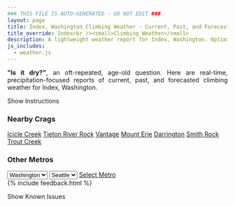 ```yaml
---
### THIS FILE IS AUTO-GENERATED - DO NOT EDIT ###
layout: page
title: Index, Washington Climbing Weather - Current, Past, and Forecasted Report
title_override: Index<br /><small>Climbing Weather</small>
description: A lightweight weather report for Index, Washington. Optimized for slow internet connections.
js_includes:
  - weather.js
---
```


<section class="measure center lh-copy f5-ns f6 ph2 mv4" style="text-align: justify;">
<strong>"Is it dry?"</strong>, an oft-repeated, age-old question. Here are real-time,
precipitation-focused reports of current, past, and forecasted climbing weather for Index, Washington.
</section>

<p id="settings-toggle" class="mw5 b center tc hover-light-red black-70 pointer">Show Instructions</p>
<section id="settings" class="overflow-hidden" style="display:none;">
    <div class="mv2 ph2 center">
        <div class="fn f6 tc pv2">
            <p class="measure lh-copy center"><strong>Show/hide hourly forecasts</strong> by clicking the desired day.</p>
            <hr class="mw5 p0 mv2 o-60 b0 bt b--light-red light-red bg-light-red">
            <p class="measure lh-copy center"><strong>Current and Past conditions</strong> are measured by the nearest weather station. <strong>Forecast conditions</strong> are calculated and polled separately.</p>
            <hr class="mw5 p0 mv2 o-60 b0 bt b--light-red light-red bg-light-red">
            <p class="measure lh-copy center"><strong>Having issues?</strong> Try <a id="clear-cache" class="no-underline relative fancy-link light-red hover-light-red" href="#">clearing the local cache</a>.</p>
            <hr class="mw5 p0 mv2 o-60 b0 bt b--light-red light-red bg-light-red">
            <p class="measure lh-copy center">Weather data sourced from <a class="no-underline fancy-link relative light-red" target="_blank" href="https://www.weather.gov/documentation/services-web-api">weather.gov</a>.</p>
        </div>
    </div>
</section>
<section id="weather" data-crag="index-washington" class="mv4-ns mv3 ph2 center"></section>
<section id="nearby" class="tc lh-copy">
  <h3>Nearby Crags</h3>
<a class="nowrap no-underline fancy-link relative light-red mh3" href="/crags/icicle-creek-washington-weather.html">Icicle Creek</a>
<a class="nowrap no-underline fancy-link relative light-red mh3" href="/crags/tieton-river-rock-washington-weather.html">Tieton River Rock</a>
<a class="nowrap no-underline fancy-link relative light-red mh3" href="/crags/vantage-washington-weather.html">Vantage</a>
<a class="nowrap no-underline fancy-link relative light-red mh3" href="/crags/mount-erie-washington-weather.html">Mount Erie</a>
<a class="nowrap no-underline fancy-link relative light-red mh3" href="/crags/darrington-washington-weather.html">Darrington</a>
<a class="nowrap no-underline fancy-link relative light-red mh3" href="/crags/smith-rock-oregon-weather.html">Smith Rock</a>
<a class="nowrap no-underline fancy-link relative light-red mh3" href="/crags/trout-creek-oregon-weather.html">Trout Creek</a>
</section>
<section id="nearby" class="tc lh-copy">
  <h3>Other Metros</h3>
  <select class="ma1 bg-near-white pa2" id="stateSel">
    <option value="Texas">Texas</option>
    <option value="Washington" selected>Washington</option>
    <option value="Colorado">Colorado</option>
    <option value="Tennessee">Tennessee</option>
    <option value="Utah">Utah</option>
    <option value="California">California</option>
  </select>
  <select class="ma1 bg-near-white pa2" id="citySel">
    <option value="Seattle" selected>Seattle</option>
  </select>
  <a id="selectMetro" class="f6 link dim ph3 pv2 ma1 dib white bg-light-red" href="/crags/seattle-washington-weather.html">Select Metro</a>
  <script>
    var states = [];
    states["Texas"] = "Austin"
    states["Washington"] = "Seattle"
    states["Colorado"] = "Denver"
    states["Tennessee"] = "Nashville"
    states["Utah"] = "Salt Lake City"
    states["California"] = "San Francisco|Los Angeles"
  </script>
</section>
{% include feedback.html %}
<p id="issues-toggle" class="mw5 b center tc hover-light-red black-70 pointer">Show Known Issues</p>
<section id="issues" class="overflow-hidden tc f6">
</section>

<script>
  var weekly_SEW_150_72 = {"updated":"2021-01-11T22:12:57+00:00","units":"us","forecastGenerator":"BaselineForecastGenerator","generatedAt":"2021-01-12T09:14:59+00:00","updateTime":"2021-01-11T22:12:57+00:00","validTimes":"2021-01-11T16:00:00+00:00/P7DT9H","elevation":{"value":148.1328,"unitCode":"unit:m"},"periods":[{"number":1,"name":"Overnight","startTime":"2021-01-12T01:00:00-08:00","endTime":"2021-01-12T06:00:00-08:00","isDaytime":false,"temperature":42,"temperatureUnit":"F","temperatureTrend":"rising","windSpeed":"6 to 10 mph","windDirection":"NE","icon":"https://api.weather.gov/icons/land/night/rain,100?size=medium","shortForecast":"Heavy Rain","detailedForecast":"Rain. Cloudy. Low around 42, with temperatures rising to around 45 overnight. Northeast wind 6 to 10 mph. Chance of precipitation is 100%. New rainfall amounts between 2 and 3 inches possible."},{"number":2,"name":"Tuesday","startTime":"2021-01-12T06:00:00-08:00","endTime":"2021-01-12T18:00:00-08:00","isDaytime":true,"temperature":49,"temperatureUnit":"F","temperatureTrend":null,"windSpeed":"1 to 7 mph","windDirection":"E","icon":"https://api.weather.gov/icons/land/day/rain,100/rain,90?size=medium","shortForecast":"Heavy Rain","detailedForecast":"Rain. Cloudy, with a high near 49. East wind 1 to 7 mph. Chance of precipitation is 100%. New rainfall amounts between 3 and 4 inches possible."},{"number":3,"name":"Tuesday Night","startTime":"2021-01-12T18:00:00-08:00","endTime":"2021-01-13T06:00:00-08:00","isDaytime":false,"temperature":40,"temperatureUnit":"F","temperatureTrend":null,"windSpeed":"7 to 16 mph","windDirection":"SW","icon":"https://api.weather.gov/icons/land/night/rain,100?size=medium","shortForecast":"Heavy Rain","detailedForecast":"Rain. Cloudy, with a low around 40. Southwest wind 7 to 16 mph, with gusts as high as 21 mph. Chance of precipitation is 100%. New rainfall amounts between 2 and 3 inches possible."},{"number":4,"name":"Wednesday","startTime":"2021-01-13T06:00:00-08:00","endTime":"2021-01-13T18:00:00-08:00","isDaytime":true,"temperature":44,"temperatureUnit":"F","temperatureTrend":null,"windSpeed":"5 to 16 mph","windDirection":"W","icon":"https://api.weather.gov/icons/land/day/rain,80/rain,60?size=medium","shortForecast":"Rain","detailedForecast":"Rain. Mostly cloudy, with a high near 44. West wind 5 to 16 mph, with gusts as high as 21 mph. Chance of precipitation is 80%. New rainfall amounts between a quarter and half of an inch possible."},{"number":5,"name":"Wednesday Night","startTime":"2021-01-13T18:00:00-08:00","endTime":"2021-01-14T06:00:00-08:00","isDaytime":false,"temperature":34,"temperatureUnit":"F","temperatureTrend":null,"windSpeed":"3 to 7 mph","windDirection":"NE","icon":"https://api.weather.gov/icons/land/night/rain,20/bkn?size=medium","shortForecast":"Slight Chance Light Rain then Mostly Cloudy","detailedForecast":"A slight chance of rain before 10pm. Mostly cloudy, with a low around 34. Northeast wind 3 to 7 mph. Chance of precipitation is 20%. New rainfall amounts less than a tenth of an inch possible."},{"number":6,"name":"Thursday","startTime":"2021-01-14T06:00:00-08:00","endTime":"2021-01-14T18:00:00-08:00","isDaytime":true,"temperature":45,"temperatureUnit":"F","temperatureTrend":null,"windSpeed":"3 to 14 mph","windDirection":"ENE","icon":"https://api.weather.gov/icons/land/day/bkn/rain,20?size=medium","shortForecast":"Partly Sunny then Slight Chance Light Rain","detailedForecast":"A slight chance of rain after 4pm. Partly sunny, with a high near 45. Chance of precipitation is 20%. New rainfall amounts less than a tenth of an inch possible."},{"number":7,"name":"Thursday Night","startTime":"2021-01-14T18:00:00-08:00","endTime":"2021-01-15T06:00:00-08:00","isDaytime":false,"temperature":37,"temperatureUnit":"F","temperatureTrend":null,"windSpeed":"3 to 15 mph","windDirection":"ESE","icon":"https://api.weather.gov/icons/land/night/rain,50/rain,70?size=medium","shortForecast":"Light Rain Likely","detailedForecast":"Rain likely. Mostly cloudy, with a low around 37. Chance of precipitation is 70%."},{"number":8,"name":"Friday","startTime":"2021-01-15T06:00:00-08:00","endTime":"2021-01-15T18:00:00-08:00","isDaytime":true,"temperature":45,"temperatureUnit":"F","temperatureTrend":null,"windSpeed":"3 to 7 mph","windDirection":"WSW","icon":"https://api.weather.gov/icons/land/day/rain?size=medium","shortForecast":"Light Rain Likely","detailedForecast":"Rain likely. Mostly cloudy, with a high near 45."},{"number":9,"name":"Friday Night","startTime":"2021-01-15T18:00:00-08:00","endTime":"2021-01-16T06:00:00-08:00","isDaytime":false,"temperature":38,"temperatureUnit":"F","temperatureTrend":null,"windSpeed":"7 mph","windDirection":"S","icon":"https://api.weather.gov/icons/land/night/rain/bkn?size=medium","shortForecast":"Slight Chance Light Rain then Mostly Cloudy","detailedForecast":"A slight chance of rain before 10pm. Mostly cloudy, with a low around 38."},{"number":10,"name":"Saturday","startTime":"2021-01-16T06:00:00-08:00","endTime":"2021-01-16T18:00:00-08:00","isDaytime":true,"temperature":44,"temperatureUnit":"F","temperatureTrend":null,"windSpeed":"7 mph","windDirection":"E","icon":"https://api.weather.gov/icons/land/day/bkn/rain?size=medium","shortForecast":"Mostly Cloudy then Slight Chance Light Rain","detailedForecast":"A slight chance of rain after 4pm. Mostly cloudy, with a high near 44."},{"number":11,"name":"Saturday Night","startTime":"2021-01-16T18:00:00-08:00","endTime":"2021-01-17T06:00:00-08:00","isDaytime":false,"temperature":37,"temperatureUnit":"F","temperatureTrend":null,"windSpeed":"6 mph","windDirection":"E","icon":"https://api.weather.gov/icons/land/night/rain?size=medium","shortForecast":"Slight Chance Light Rain","detailedForecast":"A slight chance of rain. Mostly cloudy, with a low around 37."},{"number":12,"name":"Sunday","startTime":"2021-01-17T06:00:00-08:00","endTime":"2021-01-17T18:00:00-08:00","isDaytime":true,"temperature":45,"temperatureUnit":"F","temperatureTrend":null,"windSpeed":"6 mph","windDirection":"ESE","icon":"https://api.weather.gov/icons/land/day/rain/bkn?size=medium","shortForecast":"Slight Chance Light Rain then Partly Sunny","detailedForecast":"A slight chance of rain before 10am. Partly sunny, with a high near 45."},{"number":13,"name":"Sunday Night","startTime":"2021-01-17T18:00:00-08:00","endTime":"2021-01-18T06:00:00-08:00","isDaytime":false,"temperature":37,"temperatureUnit":"F","temperatureTrend":null,"windSpeed":"7 mph","windDirection":"SE","icon":"https://api.weather.gov/icons/land/night/rain?size=medium","shortForecast":"Chance Light Rain","detailedForecast":"A chance of rain after 10pm. Mostly cloudy, with a low around 37."},{"number":14,"name":"M.L. King Jr. Day","startTime":"2021-01-18T06:00:00-08:00","endTime":"2021-01-18T18:00:00-08:00","isDaytime":true,"temperature":46,"temperatureUnit":"F","temperatureTrend":null,"windSpeed":"7 mph","windDirection":"SE","icon":"https://api.weather.gov/icons/land/day/rain?size=medium","shortForecast":"Chance Light Rain","detailedForecast":"A chance of rain before 5pm. Mostly cloudy, with a high near 46."}]}
  var hourly_SEW_150_72 = {"@context":["https://geojson.org/geojson-ld/geojson-context.jsonld",{"@version":"1.1","wx":"https://api.weather.gov/ontology#","geo":"http://www.opengis.net/ont/geosparql#","unit":"http://codes.wmo.int/common/unit/","@vocab":"https://api.weather.gov/ontology#"}],"type":"Feature","geometry":{"type":"Polygon","coordinates":[[[-121.5758471,47.8261007],[-121.5697809,47.8055844],[-121.539213,47.809657800000004],[-121.5452726,47.8301743],[-121.5758471,47.8261007]]]},"properties":{"updated":"2021-01-11T22:12:57+00:00","units":"us","forecastGenerator":"HourlyForecastGenerator","generatedAt":"2021-01-12T09:14:59+00:00","updateTime":"2021-01-11T22:12:57+00:00","validTimes":"2021-01-11T16:00:00+00:00/P7DT9H","elevation":{"value":148.1328,"unitCode":"unit:m"},"periods":[{"number":1,"name":"","startTime":"2021-01-12T01:00:00-08:00","endTime":"2021-01-12T02:00:00-08:00","isDaytime":false,"temperature":44,"temperatureUnit":"F","temperatureTrend":null,"windSpeed":"10 mph","windDirection":"NNE","icon":"https://api.weather.gov/icons/land/night/rain,100?size=small","shortForecast":"Heavy Rain","detailedForecast":""},{"number":2,"name":"","startTime":"2021-01-12T02:00:00-08:00","endTime":"2021-01-12T03:00:00-08:00","isDaytime":false,"temperature":44,"temperatureUnit":"F","temperatureTrend":null,"windSpeed":"9 mph","windDirection":"NE","icon":"https://api.weather.gov/icons/land/night/rain,100?size=small","shortForecast":"Heavy Rain","detailedForecast":""},{"number":3,"name":"","startTime":"2021-01-12T03:00:00-08:00","endTime":"2021-01-12T04:00:00-08:00","isDaytime":false,"temperature":44,"temperatureUnit":"F","temperatureTrend":null,"windSpeed":"9 mph","windDirection":"NNE","icon":"https://api.weather.gov/icons/land/night/rain,100?size=small","shortForecast":"Heavy Rain","detailedForecast":""},{"number":4,"name":"","startTime":"2021-01-12T04:00:00-08:00","endTime":"2021-01-12T05:00:00-08:00","isDaytime":false,"temperature":44,"temperatureUnit":"F","temperatureTrend":null,"windSpeed":"7 mph","windDirection":"NE","icon":"https://api.weather.gov/icons/land/night/rain,100?size=small","shortForecast":"Heavy Rain","detailedForecast":""},{"number":5,"name":"","startTime":"2021-01-12T05:00:00-08:00","endTime":"2021-01-12T06:00:00-08:00","isDaytime":false,"temperature":45,"temperatureUnit":"F","temperatureTrend":null,"windSpeed":"6 mph","windDirection":"NE","icon":"https://api.weather.gov/icons/land/night/rain,100?size=small","shortForecast":"Heavy Rain","detailedForecast":""},{"number":6,"name":"","startTime":"2021-01-12T06:00:00-08:00","endTime":"2021-01-12T07:00:00-08:00","isDaytime":true,"temperature":45,"temperatureUnit":"F","temperatureTrend":null,"windSpeed":"3 mph","windDirection":"E","icon":"https://api.weather.gov/icons/land/day/rain,100?size=small","shortForecast":"Heavy Rain","detailedForecast":""},{"number":7,"name":"","startTime":"2021-01-12T07:00:00-08:00","endTime":"2021-01-12T08:00:00-08:00","isDaytime":true,"temperature":45,"temperatureUnit":"F","temperatureTrend":null,"windSpeed":"5 mph","windDirection":"E","icon":"https://api.weather.gov/icons/land/day/rain,100?size=small","shortForecast":"Heavy Rain","detailedForecast":""},{"number":8,"name":"","startTime":"2021-01-12T08:00:00-08:00","endTime":"2021-01-12T09:00:00-08:00","isDaytime":true,"temperature":45,"temperatureUnit":"F","temperatureTrend":null,"windSpeed":"5 mph","windDirection":"ESE","icon":"https://api.weather.gov/icons/land/day/rain?size=small","shortForecast":"Heavy Rain","detailedForecast":""},{"number":9,"name":"","startTime":"2021-01-12T09:00:00-08:00","endTime":"2021-01-12T10:00:00-08:00","isDaytime":true,"temperature":46,"temperatureUnit":"F","temperatureTrend":null,"windSpeed":"3 mph","windDirection":"E","icon":"https://api.weather.gov/icons/land/day/rain?size=small","shortForecast":"Heavy Rain","detailedForecast":""},{"number":10,"name":"","startTime":"2021-01-12T10:00:00-08:00","endTime":"2021-01-12T11:00:00-08:00","isDaytime":true,"temperature":47,"temperatureUnit":"F","temperatureTrend":null,"windSpeed":"5 mph","windDirection":"E","icon":"https://api.weather.gov/icons/land/day/rain?size=small","shortForecast":"Rain","detailedForecast":""},{"number":11,"name":"","startTime":"2021-01-12T11:00:00-08:00","endTime":"2021-01-12T12:00:00-08:00","isDaytime":true,"temperature":47,"temperatureUnit":"F","temperatureTrend":null,"windSpeed":"5 mph","windDirection":"ESE","icon":"https://api.weather.gov/icons/land/day/rain?size=small","shortForecast":"Rain","detailedForecast":""},{"number":12,"name":"","startTime":"2021-01-12T12:00:00-08:00","endTime":"2021-01-12T13:00:00-08:00","isDaytime":true,"temperature":47,"temperatureUnit":"F","temperatureTrend":null,"windSpeed":"5 mph","windDirection":"E","icon":"https://api.weather.gov/icons/land/day/rain?size=small","shortForecast":"Rain","detailedForecast":""},{"number":13,"name":"","startTime":"2021-01-12T13:00:00-08:00","endTime":"2021-01-12T14:00:00-08:00","isDaytime":true,"temperature":48,"temperatureUnit":"F","temperatureTrend":null,"windSpeed":"3 mph","windDirection":"ESE","icon":"https://api.weather.gov/icons/land/day/rain?size=small","shortForecast":"Rain","detailedForecast":""},{"number":14,"name":"","startTime":"2021-01-12T14:00:00-08:00","endTime":"2021-01-12T15:00:00-08:00","isDaytime":true,"temperature":48,"temperatureUnit":"F","temperatureTrend":null,"windSpeed":"2 mph","windDirection":"ENE","icon":"https://api.weather.gov/icons/land/day/rain?size=small","shortForecast":"Rain","detailedForecast":""},{"number":15,"name":"","startTime":"2021-01-12T15:00:00-08:00","endTime":"2021-01-12T16:00:00-08:00","isDaytime":true,"temperature":48,"temperatureUnit":"F","temperatureTrend":null,"windSpeed":"1 mph","windDirection":"N","icon":"https://api.weather.gov/icons/land/day/rain?size=small","shortForecast":"Rain","detailedForecast":""},{"number":16,"name":"","startTime":"2021-01-12T16:00:00-08:00","endTime":"2021-01-12T17:00:00-08:00","isDaytime":true,"temperature":48,"temperatureUnit":"F","temperatureTrend":null,"windSpeed":"7 mph","windDirection":"SE","icon":"https://api.weather.gov/icons/land/day/rain?size=small","shortForecast":"Heavy Rain","detailedForecast":""},{"number":17,"name":"","startTime":"2021-01-12T17:00:00-08:00","endTime":"2021-01-12T18:00:00-08:00","isDaytime":true,"temperature":48,"temperatureUnit":"F","temperatureTrend":null,"windSpeed":"7 mph","windDirection":"SE","icon":"https://api.weather.gov/icons/land/day/rain?size=small","shortForecast":"Heavy Rain","detailedForecast":""},{"number":18,"name":"","startTime":"2021-01-12T18:00:00-08:00","endTime":"2021-01-12T19:00:00-08:00","isDaytime":false,"temperature":48,"temperatureUnit":"F","temperatureTrend":null,"windSpeed":"7 mph","windDirection":"SE","icon":"https://api.weather.gov/icons/land/night/rain?size=small","shortForecast":"Heavy Rain","detailedForecast":""},{"number":19,"name":"","startTime":"2021-01-12T19:00:00-08:00","endTime":"2021-01-12T20:00:00-08:00","isDaytime":false,"temperature":49,"temperatureUnit":"F","temperatureTrend":null,"windSpeed":"8 mph","windDirection":"SE","icon":"https://api.weather.gov/icons/land/night/rain?size=small","shortForecast":"Heavy Rain","detailedForecast":""},{"number":20,"name":"","startTime":"2021-01-12T20:00:00-08:00","endTime":"2021-01-12T21:00:00-08:00","isDaytime":false,"temperature":48,"temperatureUnit":"F","temperatureTrend":null,"windSpeed":"8 mph","windDirection":"SE","icon":"https://api.weather.gov/icons/land/night/rain?size=small","shortForecast":"Heavy Rain","detailedForecast":""},{"number":21,"name":"","startTime":"2021-01-12T21:00:00-08:00","endTime":"2021-01-12T22:00:00-08:00","isDaytime":false,"temperature":48,"temperatureUnit":"F","temperatureTrend":null,"windSpeed":"8 mph","windDirection":"SE","icon":"https://api.weather.gov/icons/land/night/rain?size=small","shortForecast":"Heavy Rain","detailedForecast":""},{"number":22,"name":"","startTime":"2021-01-12T22:00:00-08:00","endTime":"2021-01-12T23:00:00-08:00","isDaytime":false,"temperature":49,"temperatureUnit":"F","temperatureTrend":null,"windSpeed":"7 mph","windDirection":"W","icon":"https://api.weather.gov/icons/land/night/rain?size=small","shortForecast":"Heavy Rain","detailedForecast":""},{"number":23,"name":"","startTime":"2021-01-12T23:00:00-08:00","endTime":"2021-01-13T00:00:00-08:00","isDaytime":false,"temperature":48,"temperatureUnit":"F","temperatureTrend":null,"windSpeed":"7 mph","windDirection":"W","icon":"https://api.weather.gov/icons/land/night/rain?size=small","shortForecast":"Heavy Rain","detailedForecast":""},{"number":24,"name":"","startTime":"2021-01-13T00:00:00-08:00","endTime":"2021-01-13T01:00:00-08:00","isDaytime":false,"temperature":47,"temperatureUnit":"F","temperatureTrend":null,"windSpeed":"7 mph","windDirection":"W","icon":"https://api.weather.gov/icons/land/night/rain?size=small","shortForecast":"Heavy Rain","detailedForecast":""},{"number":25,"name":"","startTime":"2021-01-13T01:00:00-08:00","endTime":"2021-01-13T02:00:00-08:00","isDaytime":false,"temperature":46,"temperatureUnit":"F","temperatureTrend":null,"windSpeed":"12 mph","windDirection":"SW","icon":"https://api.weather.gov/icons/land/night/rain?size=small","shortForecast":"Heavy Rain","detailedForecast":""},{"number":26,"name":"","startTime":"2021-01-13T02:00:00-08:00","endTime":"2021-01-13T03:00:00-08:00","isDaytime":false,"temperature":45,"temperatureUnit":"F","temperatureTrend":null,"windSpeed":"12 mph","windDirection":"SW","icon":"https://api.weather.gov/icons/land/night/rain?size=small","shortForecast":"Heavy Rain","detailedForecast":""},{"number":27,"name":"","startTime":"2021-01-13T03:00:00-08:00","endTime":"2021-01-13T04:00:00-08:00","isDaytime":false,"temperature":43,"temperatureUnit":"F","temperatureTrend":null,"windSpeed":"12 mph","windDirection":"SW","icon":"https://api.weather.gov/icons/land/night/rain?size=small","shortForecast":"Heavy Rain","detailedForecast":""},{"number":28,"name":"","startTime":"2021-01-13T04:00:00-08:00","endTime":"2021-01-13T05:00:00-08:00","isDaytime":false,"temperature":42,"temperatureUnit":"F","temperatureTrend":null,"windSpeed":"16 mph","windDirection":"SW","icon":"https://api.weather.gov/icons/land/night/rain?size=small","shortForecast":"Rain","detailedForecast":""},{"number":29,"name":"","startTime":"2021-01-13T05:00:00-08:00","endTime":"2021-01-13T06:00:00-08:00","isDaytime":false,"temperature":41,"temperatureUnit":"F","temperatureTrend":null,"windSpeed":"16 mph","windDirection":"SW","icon":"https://api.weather.gov/icons/land/night/rain?size=small","shortForecast":"Rain","detailedForecast":""},{"number":30,"name":"","startTime":"2021-01-13T06:00:00-08:00","endTime":"2021-01-13T07:00:00-08:00","isDaytime":true,"temperature":41,"temperatureUnit":"F","temperatureTrend":null,"windSpeed":"16 mph","windDirection":"SW","icon":"https://api.weather.gov/icons/land/day/rain?size=small","shortForecast":"Rain","detailedForecast":""},{"number":31,"name":"","startTime":"2021-01-13T07:00:00-08:00","endTime":"2021-01-13T08:00:00-08:00","isDaytime":true,"temperature":41,"temperatureUnit":"F","temperatureTrend":null,"windSpeed":"13 mph","windDirection":"WSW","icon":"https://api.weather.gov/icons/land/day/rain?size=small","shortForecast":"Rain","detailedForecast":""},{"number":32,"name":"","startTime":"2021-01-13T08:00:00-08:00","endTime":"2021-01-13T09:00:00-08:00","isDaytime":true,"temperature":41,"temperatureUnit":"F","temperatureTrend":null,"windSpeed":"13 mph","windDirection":"WSW","icon":"https://api.weather.gov/icons/land/day/rain?size=small","shortForecast":"Rain","detailedForecast":""},{"number":33,"name":"","startTime":"2021-01-13T09:00:00-08:00","endTime":"2021-01-13T10:00:00-08:00","isDaytime":true,"temperature":40,"temperatureUnit":"F","temperatureTrend":null,"windSpeed":"13 mph","windDirection":"WSW","icon":"https://api.weather.gov/icons/land/day/rain?size=small","shortForecast":"Rain","detailedForecast":""},{"number":34,"name":"","startTime":"2021-01-13T10:00:00-08:00","endTime":"2021-01-13T11:00:00-08:00","isDaytime":true,"temperature":40,"temperatureUnit":"F","temperatureTrend":null,"windSpeed":"15 mph","windDirection":"W","icon":"https://api.weather.gov/icons/land/day/rain?size=small","shortForecast":"Light Rain Likely","detailedForecast":""},{"number":35,"name":"","startTime":"2021-01-13T11:00:00-08:00","endTime":"2021-01-13T12:00:00-08:00","isDaytime":true,"temperature":40,"temperatureUnit":"F","temperatureTrend":null,"windSpeed":"15 mph","windDirection":"W","icon":"https://api.weather.gov/icons/land/day/rain?size=small","shortForecast":"Light Rain Likely","detailedForecast":""},{"number":36,"name":"","startTime":"2021-01-13T12:00:00-08:00","endTime":"2021-01-13T13:00:00-08:00","isDaytime":true,"temperature":41,"temperatureUnit":"F","temperatureTrend":null,"windSpeed":"15 mph","windDirection":"W","icon":"https://api.weather.gov/icons/land/day/rain?size=small","shortForecast":"Light Rain Likely","detailedForecast":""},{"number":37,"name":"","startTime":"2021-01-13T13:00:00-08:00","endTime":"2021-01-13T14:00:00-08:00","isDaytime":true,"temperature":41,"temperatureUnit":"F","temperatureTrend":null,"windSpeed":"10 mph","windDirection":"WNW","icon":"https://api.weather.gov/icons/land/day/rain?size=small","shortForecast":"Light Rain Likely","detailedForecast":""},{"number":38,"name":"","startTime":"2021-01-13T14:00:00-08:00","endTime":"2021-01-13T15:00:00-08:00","isDaytime":true,"temperature":41,"temperatureUnit":"F","temperatureTrend":null,"windSpeed":"10 mph","windDirection":"WNW","icon":"https://api.weather.gov/icons/land/day/rain?size=small","shortForecast":"Light Rain Likely","detailedForecast":""},{"number":39,"name":"","startTime":"2021-01-13T15:00:00-08:00","endTime":"2021-01-13T16:00:00-08:00","isDaytime":true,"temperature":41,"temperatureUnit":"F","temperatureTrend":null,"windSpeed":"10 mph","windDirection":"WNW","icon":"https://api.weather.gov/icons/land/day/rain?size=small","shortForecast":"Light Rain Likely","detailedForecast":""},{"number":40,"name":"","startTime":"2021-01-13T16:00:00-08:00","endTime":"2021-01-13T17:00:00-08:00","isDaytime":true,"temperature":40,"temperatureUnit":"F","temperatureTrend":null,"windSpeed":"5 mph","windDirection":"NW","icon":"https://api.weather.gov/icons/land/day/rain?size=small","shortForecast":"Slight Chance Light Rain","detailedForecast":""},{"number":41,"name":"","startTime":"2021-01-13T17:00:00-08:00","endTime":"2021-01-13T18:00:00-08:00","isDaytime":true,"temperature":39,"temperatureUnit":"F","temperatureTrend":null,"windSpeed":"5 mph","windDirection":"NW","icon":"https://api.weather.gov/icons/land/day/rain?size=small","shortForecast":"Slight Chance Light Rain","detailedForecast":""},{"number":42,"name":"","startTime":"2021-01-13T18:00:00-08:00","endTime":"2021-01-13T19:00:00-08:00","isDaytime":false,"temperature":39,"temperatureUnit":"F","temperatureTrend":null,"windSpeed":"5 mph","windDirection":"NW","icon":"https://api.weather.gov/icons/land/night/rain?size=small","shortForecast":"Slight Chance Light Rain","detailedForecast":""},{"number":43,"name":"","startTime":"2021-01-13T19:00:00-08:00","endTime":"2021-01-13T20:00:00-08:00","isDaytime":false,"temperature":38,"temperatureUnit":"F","temperatureTrend":null,"windSpeed":"6 mph","windDirection":"E","icon":"https://api.weather.gov/icons/land/night/rain?size=small","shortForecast":"Slight Chance Light Rain","detailedForecast":""},{"number":44,"name":"","startTime":"2021-01-13T20:00:00-08:00","endTime":"2021-01-13T21:00:00-08:00","isDaytime":false,"temperature":38,"temperatureUnit":"F","temperatureTrend":null,"windSpeed":"6 mph","windDirection":"E","icon":"https://api.weather.gov/icons/land/night/rain?size=small","shortForecast":"Slight Chance Light Rain","detailedForecast":""},{"number":45,"name":"","startTime":"2021-01-13T21:00:00-08:00","endTime":"2021-01-13T22:00:00-08:00","isDaytime":false,"temperature":37,"temperatureUnit":"F","temperatureTrend":null,"windSpeed":"6 mph","windDirection":"E","icon":"https://api.weather.gov/icons/land/night/rain?size=small","shortForecast":"Slight Chance Light Rain","detailedForecast":""},{"number":46,"name":"","startTime":"2021-01-13T22:00:00-08:00","endTime":"2021-01-13T23:00:00-08:00","isDaytime":false,"temperature":37,"temperatureUnit":"F","temperatureTrend":null,"windSpeed":"6 mph","windDirection":"ENE","icon":"https://api.weather.gov/icons/land/night/bkn?size=small","shortForecast":"Mostly Cloudy","detailedForecast":""},{"number":47,"name":"","startTime":"2021-01-13T23:00:00-08:00","endTime":"2021-01-14T00:00:00-08:00","isDaytime":false,"temperature":37,"temperatureUnit":"F","temperatureTrend":null,"windSpeed":"6 mph","windDirection":"ENE","icon":"https://api.weather.gov/icons/land/night/bkn?size=small","shortForecast":"Mostly Cloudy","detailedForecast":""},{"number":48,"name":"","startTime":"2021-01-14T00:00:00-08:00","endTime":"2021-01-14T01:00:00-08:00","isDaytime":false,"temperature":36,"temperatureUnit":"F","temperatureTrend":null,"windSpeed":"6 mph","windDirection":"ENE","icon":"https://api.weather.gov/icons/land/night/bkn?size=small","shortForecast":"Mostly Cloudy","detailedForecast":""},{"number":49,"name":"","startTime":"2021-01-14T01:00:00-08:00","endTime":"2021-01-14T02:00:00-08:00","isDaytime":false,"temperature":36,"temperatureUnit":"F","temperatureTrend":null,"windSpeed":"7 mph","windDirection":"NE","icon":"https://api.weather.gov/icons/land/night/bkn?size=small","shortForecast":"Mostly Cloudy","detailedForecast":""},{"number":50,"name":"","startTime":"2021-01-14T02:00:00-08:00","endTime":"2021-01-14T03:00:00-08:00","isDaytime":false,"temperature":36,"temperatureUnit":"F","temperatureTrend":null,"windSpeed":"7 mph","windDirection":"NE","icon":"https://api.weather.gov/icons/land/night/bkn?size=small","shortForecast":"Mostly Cloudy","detailedForecast":""},{"number":51,"name":"","startTime":"2021-01-14T03:00:00-08:00","endTime":"2021-01-14T04:00:00-08:00","isDaytime":false,"temperature":35,"temperatureUnit":"F","temperatureTrend":null,"windSpeed":"7 mph","windDirection":"NE","icon":"https://api.weather.gov/icons/land/night/bkn?size=small","shortForecast":"Mostly Cloudy","detailedForecast":""},{"number":52,"name":"","startTime":"2021-01-14T04:00:00-08:00","endTime":"2021-01-14T05:00:00-08:00","isDaytime":false,"temperature":35,"temperatureUnit":"F","temperatureTrend":null,"windSpeed":"3 mph","windDirection":"ENE","icon":"https://api.weather.gov/icons/land/night/sct?size=small","shortForecast":"Partly Cloudy","detailedForecast":""},{"number":53,"name":"","startTime":"2021-01-14T05:00:00-08:00","endTime":"2021-01-14T06:00:00-08:00","isDaytime":false,"temperature":35,"temperatureUnit":"F","temperatureTrend":null,"windSpeed":"3 mph","windDirection":"ENE","icon":"https://api.weather.gov/icons/land/night/sct?size=small","shortForecast":"Partly Cloudy","detailedForecast":""},{"number":54,"name":"","startTime":"2021-01-14T06:00:00-08:00","endTime":"2021-01-14T07:00:00-08:00","isDaytime":true,"temperature":35,"temperatureUnit":"F","temperatureTrend":null,"windSpeed":"3 mph","windDirection":"ENE","icon":"https://api.weather.gov/icons/land/day/sct?size=small","shortForecast":"Mostly Sunny","detailedForecast":""},{"number":55,"name":"","startTime":"2021-01-14T07:00:00-08:00","endTime":"2021-01-14T08:00:00-08:00","isDaytime":true,"temperature":35,"temperatureUnit":"F","temperatureTrend":null,"windSpeed":"5 mph","windDirection":"ENE","icon":"https://api.weather.gov/icons/land/day/bkn?size=small","shortForecast":"Partly Sunny","detailedForecast":""},{"number":56,"name":"","startTime":"2021-01-14T08:00:00-08:00","endTime":"2021-01-14T09:00:00-08:00","isDaytime":true,"temperature":36,"temperatureUnit":"F","temperatureTrend":null,"windSpeed":"5 mph","windDirection":"ENE","icon":"https://api.weather.gov/icons/land/day/bkn?size=small","shortForecast":"Partly Sunny","detailedForecast":""},{"number":57,"name":"","startTime":"2021-01-14T09:00:00-08:00","endTime":"2021-01-14T10:00:00-08:00","isDaytime":true,"temperature":37,"temperatureUnit":"F","temperatureTrend":null,"windSpeed":"5 mph","windDirection":"ENE","icon":"https://api.weather.gov/icons/land/day/bkn?size=small","shortForecast":"Partly Sunny","detailedForecast":""},{"number":58,"name":"","startTime":"2021-01-14T10:00:00-08:00","endTime":"2021-01-14T11:00:00-08:00","isDaytime":true,"temperature":39,"temperatureUnit":"F","temperatureTrend":null,"windSpeed":"6 mph","windDirection":"E","icon":"https://api.weather.gov/icons/land/day/sct?size=small","shortForecast":"Mostly Sunny","detailedForecast":""},{"number":59,"name":"","startTime":"2021-01-14T11:00:00-08:00","endTime":"2021-01-14T12:00:00-08:00","isDaytime":true,"temperature":41,"temperatureUnit":"F","temperatureTrend":null,"windSpeed":"6 mph","windDirection":"E","icon":"https://api.weather.gov/icons/land/day/sct?size=small","shortForecast":"Mostly Sunny","detailedForecast":""},{"number":60,"name":"","startTime":"2021-01-14T12:00:00-08:00","endTime":"2021-01-14T13:00:00-08:00","isDaytime":true,"temperature":42,"temperatureUnit":"F","temperatureTrend":null,"windSpeed":"6 mph","windDirection":"E","icon":"https://api.weather.gov/icons/land/day/sct?size=small","shortForecast":"Mostly Sunny","detailedForecast":""},{"number":61,"name":"","startTime":"2021-01-14T13:00:00-08:00","endTime":"2021-01-14T14:00:00-08:00","isDaytime":true,"temperature":43,"temperatureUnit":"F","temperatureTrend":null,"windSpeed":"7 mph","windDirection":"ENE","icon":"https://api.weather.gov/icons/land/day/bkn?size=small","shortForecast":"Partly Sunny","detailedForecast":""},{"number":62,"name":"","startTime":"2021-01-14T14:00:00-08:00","endTime":"2021-01-14T15:00:00-08:00","isDaytime":true,"temperature":43,"temperatureUnit":"F","temperatureTrend":null,"windSpeed":"7 mph","windDirection":"ENE","icon":"https://api.weather.gov/icons/land/day/bkn?size=small","shortForecast":"Partly Sunny","detailedForecast":""},{"number":63,"name":"","startTime":"2021-01-14T15:00:00-08:00","endTime":"2021-01-14T16:00:00-08:00","isDaytime":true,"temperature":43,"temperatureUnit":"F","temperatureTrend":null,"windSpeed":"7 mph","windDirection":"ENE","icon":"https://api.weather.gov/icons/land/day/bkn?size=small","shortForecast":"Partly Sunny","detailedForecast":""},{"number":64,"name":"","startTime":"2021-01-14T16:00:00-08:00","endTime":"2021-01-14T17:00:00-08:00","isDaytime":true,"temperature":42,"temperatureUnit":"F","temperatureTrend":null,"windSpeed":"14 mph","windDirection":"E","icon":"https://api.weather.gov/icons/land/day/rain?size=small","shortForecast":"Slight Chance Light Rain","detailedForecast":""},{"number":65,"name":"","startTime":"2021-01-14T17:00:00-08:00","endTime":"2021-01-14T18:00:00-08:00","isDaytime":true,"temperature":41,"temperatureUnit":"F","temperatureTrend":null,"windSpeed":"14 mph","windDirection":"E","icon":"https://api.weather.gov/icons/land/day/rain?size=small","shortForecast":"Slight Chance Light Rain","detailedForecast":""},{"number":66,"name":"","startTime":"2021-01-14T18:00:00-08:00","endTime":"2021-01-14T19:00:00-08:00","isDaytime":false,"temperature":40,"temperatureUnit":"F","temperatureTrend":null,"windSpeed":"14 mph","windDirection":"E","icon":"https://api.weather.gov/icons/land/night/rain?size=small","shortForecast":"Slight Chance Light Rain","detailedForecast":""},{"number":67,"name":"","startTime":"2021-01-14T19:00:00-08:00","endTime":"2021-01-14T20:00:00-08:00","isDaytime":false,"temperature":39,"temperatureUnit":"F","temperatureTrend":null,"windSpeed":"15 mph","windDirection":"E","icon":"https://api.weather.gov/icons/land/night/rain?size=small","shortForecast":"Slight Chance Light Rain","detailedForecast":""},{"number":68,"name":"","startTime":"2021-01-14T20:00:00-08:00","endTime":"2021-01-14T21:00:00-08:00","isDaytime":false,"temperature":39,"temperatureUnit":"F","temperatureTrend":null,"windSpeed":"15 mph","windDirection":"E","icon":"https://api.weather.gov/icons/land/night/rain?size=small","shortForecast":"Slight Chance Light Rain","detailedForecast":""},{"number":69,"name":"","startTime":"2021-01-14T21:00:00-08:00","endTime":"2021-01-14T22:00:00-08:00","isDaytime":false,"temperature":39,"temperatureUnit":"F","temperatureTrend":null,"windSpeed":"15 mph","windDirection":"E","icon":"https://api.weather.gov/icons/land/night/rain?size=small","shortForecast":"Slight Chance Light Rain","detailedForecast":""},{"number":70,"name":"","startTime":"2021-01-14T22:00:00-08:00","endTime":"2021-01-14T23:00:00-08:00","isDaytime":false,"temperature":39,"temperatureUnit":"F","temperatureTrend":null,"windSpeed":"14 mph","windDirection":"E","icon":"https://api.weather.gov/icons/land/night/rain?size=small","shortForecast":"Chance Light Rain","detailedForecast":""},{"number":71,"name":"","startTime":"2021-01-14T23:00:00-08:00","endTime":"2021-01-15T00:00:00-08:00","isDaytime":false,"temperature":39,"temperatureUnit":"F","temperatureTrend":null,"windSpeed":"14 mph","windDirection":"E","icon":"https://api.weather.gov/icons/land/night/rain?size=small","shortForecast":"Chance Light Rain","detailedForecast":""},{"number":72,"name":"","startTime":"2021-01-15T00:00:00-08:00","endTime":"2021-01-15T01:00:00-08:00","isDaytime":false,"temperature":39,"temperatureUnit":"F","temperatureTrend":null,"windSpeed":"14 mph","windDirection":"E","icon":"https://api.weather.gov/icons/land/night/rain?size=small","shortForecast":"Chance Light Rain","detailedForecast":""},{"number":73,"name":"","startTime":"2021-01-15T01:00:00-08:00","endTime":"2021-01-15T02:00:00-08:00","isDaytime":false,"temperature":39,"temperatureUnit":"F","temperatureTrend":null,"windSpeed":"9 mph","windDirection":"E","icon":"https://api.weather.gov/icons/land/night/rain?size=small","shortForecast":"Chance Light Rain","detailedForecast":""},{"number":74,"name":"","startTime":"2021-01-15T02:00:00-08:00","endTime":"2021-01-15T03:00:00-08:00","isDaytime":false,"temperature":39,"temperatureUnit":"F","temperatureTrend":null,"windSpeed":"9 mph","windDirection":"E","icon":"https://api.weather.gov/icons/land/night/rain?size=small","shortForecast":"Chance Light Rain","detailedForecast":""},{"number":75,"name":"","startTime":"2021-01-15T03:00:00-08:00","endTime":"2021-01-15T04:00:00-08:00","isDaytime":false,"temperature":40,"temperatureUnit":"F","temperatureTrend":null,"windSpeed":"9 mph","windDirection":"E","icon":"https://api.weather.gov/icons/land/night/rain?size=small","shortForecast":"Chance Light Rain","detailedForecast":""},{"number":76,"name":"","startTime":"2021-01-15T04:00:00-08:00","endTime":"2021-01-15T05:00:00-08:00","isDaytime":false,"temperature":40,"temperatureUnit":"F","temperatureTrend":null,"windSpeed":"3 mph","windDirection":"SE","icon":"https://api.weather.gov/icons/land/night/rain?size=small","shortForecast":"Light Rain Likely","detailedForecast":""},{"number":77,"name":"","startTime":"2021-01-15T05:00:00-08:00","endTime":"2021-01-15T06:00:00-08:00","isDaytime":false,"temperature":40,"temperatureUnit":"F","temperatureTrend":null,"windSpeed":"3 mph","windDirection":"SE","icon":"https://api.weather.gov/icons/land/night/rain?size=small","shortForecast":"Light Rain Likely","detailedForecast":""},{"number":78,"name":"","startTime":"2021-01-15T06:00:00-08:00","endTime":"2021-01-15T07:00:00-08:00","isDaytime":true,"temperature":41,"temperatureUnit":"F","temperatureTrend":null,"windSpeed":"3 mph","windDirection":"SE","icon":"https://api.weather.gov/icons/land/day/rain?size=small","shortForecast":"Light Rain Likely","detailedForecast":""},{"number":79,"name":"","startTime":"2021-01-15T07:00:00-08:00","endTime":"2021-01-15T08:00:00-08:00","isDaytime":true,"temperature":41,"temperatureUnit":"F","temperatureTrend":null,"windSpeed":"5 mph","windDirection":"SSW","icon":"https://api.weather.gov/icons/land/day/rain?size=small","shortForecast":"Light Rain Likely","detailedForecast":""},{"number":80,"name":"","startTime":"2021-01-15T08:00:00-08:00","endTime":"2021-01-15T09:00:00-08:00","isDaytime":true,"temperature":42,"temperatureUnit":"F","temperatureTrend":null,"windSpeed":"5 mph","windDirection":"SSW","icon":"https://api.weather.gov/icons/land/day/rain?size=small","shortForecast":"Light Rain Likely","detailedForecast":""},{"number":81,"name":"","startTime":"2021-01-15T09:00:00-08:00","endTime":"2021-01-15T10:00:00-08:00","isDaytime":true,"temperature":42,"temperatureUnit":"F","temperatureTrend":null,"windSpeed":"5 mph","windDirection":"SSW","icon":"https://api.weather.gov/icons/land/day/rain?size=small","shortForecast":"Light Rain Likely","detailedForecast":""},{"number":82,"name":"","startTime":"2021-01-15T10:00:00-08:00","endTime":"2021-01-15T11:00:00-08:00","isDaytime":true,"temperature":43,"temperatureUnit":"F","temperatureTrend":null,"windSpeed":"6 mph","windDirection":"W","icon":"https://api.weather.gov/icons/land/day/rain?size=small","shortForecast":"Chance Light Rain","detailedForecast":""},{"number":83,"name":"","startTime":"2021-01-15T11:00:00-08:00","endTime":"2021-01-15T12:00:00-08:00","isDaytime":true,"temperature":44,"temperatureUnit":"F","temperatureTrend":null,"windSpeed":"6 mph","windDirection":"W","icon":"https://api.weather.gov/icons/land/day/rain?size=small","shortForecast":"Chance Light Rain","detailedForecast":""},{"number":84,"name":"","startTime":"2021-01-15T12:00:00-08:00","endTime":"2021-01-15T13:00:00-08:00","isDaytime":true,"temperature":44,"temperatureUnit":"F","temperatureTrend":null,"windSpeed":"6 mph","windDirection":"W","icon":"https://api.weather.gov/icons/land/day/rain?size=small","shortForecast":"Chance Light Rain","detailedForecast":""},{"number":85,"name":"","startTime":"2021-01-15T13:00:00-08:00","endTime":"2021-01-15T14:00:00-08:00","isDaytime":true,"temperature":44,"temperatureUnit":"F","temperatureTrend":null,"windSpeed":"6 mph","windDirection":"WNW","icon":"https://api.weather.gov/icons/land/day/rain?size=small","shortForecast":"Chance Light Rain","detailedForecast":""},{"number":86,"name":"","startTime":"2021-01-15T14:00:00-08:00","endTime":"2021-01-15T15:00:00-08:00","isDaytime":true,"temperature":44,"temperatureUnit":"F","temperatureTrend":null,"windSpeed":"6 mph","windDirection":"WNW","icon":"https://api.weather.gov/icons/land/day/rain?size=small","shortForecast":"Chance Light Rain","detailedForecast":""},{"number":87,"name":"","startTime":"2021-01-15T15:00:00-08:00","endTime":"2021-01-15T16:00:00-08:00","isDaytime":true,"temperature":43,"temperatureUnit":"F","temperatureTrend":null,"windSpeed":"6 mph","windDirection":"WNW","icon":"https://api.weather.gov/icons/land/day/rain?size=small","shortForecast":"Chance Light Rain","detailedForecast":""},{"number":88,"name":"","startTime":"2021-01-15T16:00:00-08:00","endTime":"2021-01-15T17:00:00-08:00","isDaytime":true,"temperature":43,"temperatureUnit":"F","temperatureTrend":null,"windSpeed":"7 mph","windDirection":"WSW","icon":"https://api.weather.gov/icons/land/day/rain?size=small","shortForecast":"Slight Chance Light Rain","detailedForecast":""},{"number":89,"name":"","startTime":"2021-01-15T17:00:00-08:00","endTime":"2021-01-15T18:00:00-08:00","isDaytime":true,"temperature":43,"temperatureUnit":"F","temperatureTrend":null,"windSpeed":"7 mph","windDirection":"WSW","icon":"https://api.weather.gov/icons/land/day/rain?size=small","shortForecast":"Slight Chance Light Rain","detailedForecast":""},{"number":90,"name":"","startTime":"2021-01-15T18:00:00-08:00","endTime":"2021-01-15T19:00:00-08:00","isDaytime":false,"temperature":42,"temperatureUnit":"F","temperatureTrend":null,"windSpeed":"7 mph","windDirection":"WSW","icon":"https://api.weather.gov/icons/land/night/rain?size=small","shortForecast":"Slight Chance Light Rain","detailedForecast":""},{"number":91,"name":"","startTime":"2021-01-15T19:00:00-08:00","endTime":"2021-01-15T20:00:00-08:00","isDaytime":false,"temperature":42,"temperatureUnit":"F","temperatureTrend":null,"windSpeed":"6 mph","windDirection":"SW","icon":"https://api.weather.gov/icons/land/night/rain?size=small","shortForecast":"Slight Chance Light Rain","detailedForecast":""},{"number":92,"name":"","startTime":"2021-01-15T20:00:00-08:00","endTime":"2021-01-15T21:00:00-08:00","isDaytime":false,"temperature":42,"temperatureUnit":"F","temperatureTrend":null,"windSpeed":"6 mph","windDirection":"SW","icon":"https://api.weather.gov/icons/land/night/rain?size=small","shortForecast":"Slight Chance Light Rain","detailedForecast":""},{"number":93,"name":"","startTime":"2021-01-15T21:00:00-08:00","endTime":"2021-01-15T22:00:00-08:00","isDaytime":false,"temperature":41,"temperatureUnit":"F","temperatureTrend":null,"windSpeed":"6 mph","windDirection":"SW","icon":"https://api.weather.gov/icons/land/night/rain?size=small","shortForecast":"Slight Chance Light Rain","detailedForecast":""},{"number":94,"name":"","startTime":"2021-01-15T22:00:00-08:00","endTime":"2021-01-15T23:00:00-08:00","isDaytime":false,"temperature":41,"temperatureUnit":"F","temperatureTrend":null,"windSpeed":"6 mph","windDirection":"SSE","icon":"https://api.weather.gov/icons/land/night/bkn?size=small","shortForecast":"Mostly Cloudy","detailedForecast":""},{"number":95,"name":"","startTime":"2021-01-15T23:00:00-08:00","endTime":"2021-01-16T00:00:00-08:00","isDaytime":false,"temperature":41,"temperatureUnit":"F","temperatureTrend":null,"windSpeed":"6 mph","windDirection":"SSE","icon":"https://api.weather.gov/icons/land/night/bkn?size=small","shortForecast":"Mostly Cloudy","detailedForecast":""},{"number":96,"name":"","startTime":"2021-01-16T00:00:00-08:00","endTime":"2021-01-16T01:00:00-08:00","isDaytime":false,"temperature":40,"temperatureUnit":"F","temperatureTrend":null,"windSpeed":"6 mph","windDirection":"SSE","icon":"https://api.weather.gov/icons/land/night/bkn?size=small","shortForecast":"Mostly Cloudy","detailedForecast":""},{"number":97,"name":"","startTime":"2021-01-16T01:00:00-08:00","endTime":"2021-01-16T02:00:00-08:00","isDaytime":false,"temperature":40,"temperatureUnit":"F","temperatureTrend":null,"windSpeed":"6 mph","windDirection":"SE","icon":"https://api.weather.gov/icons/land/night/bkn?size=small","shortForecast":"Mostly Cloudy","detailedForecast":""},{"number":98,"name":"","startTime":"2021-01-16T02:00:00-08:00","endTime":"2021-01-16T03:00:00-08:00","isDaytime":false,"temperature":40,"temperatureUnit":"F","temperatureTrend":null,"windSpeed":"6 mph","windDirection":"SE","icon":"https://api.weather.gov/icons/land/night/bkn?size=small","shortForecast":"Mostly Cloudy","detailedForecast":""},{"number":99,"name":"","startTime":"2021-01-16T03:00:00-08:00","endTime":"2021-01-16T04:00:00-08:00","isDaytime":false,"temperature":39,"temperatureUnit":"F","temperatureTrend":null,"windSpeed":"6 mph","windDirection":"SE","icon":"https://api.weather.gov/icons/land/night/bkn?size=small","shortForecast":"Mostly Cloudy","detailedForecast":""},{"number":100,"name":"","startTime":"2021-01-16T04:00:00-08:00","endTime":"2021-01-16T05:00:00-08:00","isDaytime":false,"temperature":39,"temperatureUnit":"F","temperatureTrend":null,"windSpeed":"6 mph","windDirection":"ENE","icon":"https://api.weather.gov/icons/land/night/bkn?size=small","shortForecast":"Mostly Cloudy","detailedForecast":""},{"number":101,"name":"","startTime":"2021-01-16T05:00:00-08:00","endTime":"2021-01-16T06:00:00-08:00","isDaytime":false,"temperature":39,"temperatureUnit":"F","temperatureTrend":null,"windSpeed":"6 mph","windDirection":"ENE","icon":"https://api.weather.gov/icons/land/night/bkn?size=small","shortForecast":"Mostly Cloudy","detailedForecast":""},{"number":102,"name":"","startTime":"2021-01-16T06:00:00-08:00","endTime":"2021-01-16T07:00:00-08:00","isDaytime":true,"temperature":39,"temperatureUnit":"F","temperatureTrend":null,"windSpeed":"6 mph","windDirection":"ENE","icon":"https://api.weather.gov/icons/land/day/bkn?size=small","shortForecast":"Mostly Cloudy","detailedForecast":""},{"number":103,"name":"","startTime":"2021-01-16T07:00:00-08:00","endTime":"2021-01-16T08:00:00-08:00","isDaytime":true,"temperature":39,"temperatureUnit":"F","temperatureTrend":null,"windSpeed":"7 mph","windDirection":"E","icon":"https://api.weather.gov/icons/land/day/bkn?size=small","shortForecast":"Mostly Cloudy","detailedForecast":""},{"number":104,"name":"","startTime":"2021-01-16T08:00:00-08:00","endTime":"2021-01-16T09:00:00-08:00","isDaytime":true,"temperature":39,"temperatureUnit":"F","temperatureTrend":null,"windSpeed":"7 mph","windDirection":"E","icon":"https://api.weather.gov/icons/land/day/bkn?size=small","shortForecast":"Mostly Cloudy","detailedForecast":""},{"number":105,"name":"","startTime":"2021-01-16T09:00:00-08:00","endTime":"2021-01-16T10:00:00-08:00","isDaytime":true,"temperature":40,"temperatureUnit":"F","temperatureTrend":null,"windSpeed":"7 mph","windDirection":"E","icon":"https://api.weather.gov/icons/land/day/bkn?size=small","shortForecast":"Mostly Cloudy","detailedForecast":""},{"number":106,"name":"","startTime":"2021-01-16T10:00:00-08:00","endTime":"2021-01-16T11:00:00-08:00","isDaytime":true,"temperature":40,"temperatureUnit":"F","temperatureTrend":null,"windSpeed":"7 mph","windDirection":"E","icon":"https://api.weather.gov/icons/land/day/bkn?size=small","shortForecast":"Mostly Cloudy","detailedForecast":""},{"number":107,"name":"","startTime":"2021-01-16T11:00:00-08:00","endTime":"2021-01-16T12:00:00-08:00","isDaytime":true,"temperature":41,"temperatureUnit":"F","temperatureTrend":null,"windSpeed":"7 mph","windDirection":"E","icon":"https://api.weather.gov/icons/land/day/bkn?size=small","shortForecast":"Mostly Cloudy","detailedForecast":""},{"number":108,"name":"","startTime":"2021-01-16T12:00:00-08:00","endTime":"2021-01-16T13:00:00-08:00","isDaytime":true,"temperature":42,"temperatureUnit":"F","temperatureTrend":null,"windSpeed":"7 mph","windDirection":"E","icon":"https://api.weather.gov/icons/land/day/bkn?size=small","shortForecast":"Mostly Cloudy","detailedForecast":""},{"number":109,"name":"","startTime":"2021-01-16T13:00:00-08:00","endTime":"2021-01-16T14:00:00-08:00","isDaytime":true,"temperature":42,"temperatureUnit":"F","temperatureTrend":null,"windSpeed":"6 mph","windDirection":"ESE","icon":"https://api.weather.gov/icons/land/day/bkn?size=small","shortForecast":"Mostly Cloudy","detailedForecast":""},{"number":110,"name":"","startTime":"2021-01-16T14:00:00-08:00","endTime":"2021-01-16T15:00:00-08:00","isDaytime":true,"temperature":42,"temperatureUnit":"F","temperatureTrend":null,"windSpeed":"6 mph","windDirection":"ESE","icon":"https://api.weather.gov/icons/land/day/bkn?size=small","shortForecast":"Mostly Cloudy","detailedForecast":""},{"number":111,"name":"","startTime":"2021-01-16T15:00:00-08:00","endTime":"2021-01-16T16:00:00-08:00","isDaytime":true,"temperature":42,"temperatureUnit":"F","temperatureTrend":null,"windSpeed":"6 mph","windDirection":"ESE","icon":"https://api.weather.gov/icons/land/day/bkn?size=small","shortForecast":"Mostly Cloudy","detailedForecast":""},{"number":112,"name":"","startTime":"2021-01-16T16:00:00-08:00","endTime":"2021-01-16T17:00:00-08:00","isDaytime":true,"temperature":41,"temperatureUnit":"F","temperatureTrend":null,"windSpeed":"5 mph","windDirection":"E","icon":"https://api.weather.gov/icons/land/day/rain?size=small","shortForecast":"Slight Chance Light Rain","detailedForecast":""},{"number":113,"name":"","startTime":"2021-01-16T17:00:00-08:00","endTime":"2021-01-16T18:00:00-08:00","isDaytime":true,"temperature":40,"temperatureUnit":"F","temperatureTrend":null,"windSpeed":"5 mph","windDirection":"E","icon":"https://api.weather.gov/icons/land/day/rain?size=small","shortForecast":"Slight Chance Light Rain","detailedForecast":""},{"number":114,"name":"","startTime":"2021-01-16T18:00:00-08:00","endTime":"2021-01-16T19:00:00-08:00","isDaytime":false,"temperature":40,"temperatureUnit":"F","temperatureTrend":null,"windSpeed":"5 mph","windDirection":"E","icon":"https://api.weather.gov/icons/land/night/rain?size=small","shortForecast":"Slight Chance Light Rain","detailedForecast":""},{"number":115,"name":"","startTime":"2021-01-16T19:00:00-08:00","endTime":"2021-01-16T20:00:00-08:00","isDaytime":false,"temperature":39,"temperatureUnit":"F","temperatureTrend":null,"windSpeed":"6 mph","windDirection":"E","icon":"https://api.weather.gov/icons/land/night/rain?size=small","shortForecast":"Slight Chance Light Rain","detailedForecast":""},{"number":116,"name":"","startTime":"2021-01-16T20:00:00-08:00","endTime":"2021-01-16T21:00:00-08:00","isDaytime":false,"temperature":38,"temperatureUnit":"F","temperatureTrend":null,"windSpeed":"6 mph","windDirection":"E","icon":"https://api.weather.gov/icons/land/night/rain?size=small","shortForecast":"Slight Chance Light Rain","detailedForecast":""},{"number":117,"name":"","startTime":"2021-01-16T21:00:00-08:00","endTime":"2021-01-16T22:00:00-08:00","isDaytime":false,"temperature":38,"temperatureUnit":"F","temperatureTrend":null,"windSpeed":"6 mph","windDirection":"E","icon":"https://api.weather.gov/icons/land/night/rain?size=small","shortForecast":"Slight Chance Light Rain","detailedForecast":""},{"number":118,"name":"","startTime":"2021-01-16T22:00:00-08:00","endTime":"2021-01-16T23:00:00-08:00","isDaytime":false,"temperature":38,"temperatureUnit":"F","temperatureTrend":null,"windSpeed":"6 mph","windDirection":"E","icon":"https://api.weather.gov/icons/land/night/rain?size=small","shortForecast":"Slight Chance Light Rain","detailedForecast":""},{"number":119,"name":"","startTime":"2021-01-16T23:00:00-08:00","endTime":"2021-01-17T00:00:00-08:00","isDaytime":false,"temperature":38,"temperatureUnit":"F","temperatureTrend":null,"windSpeed":"6 mph","windDirection":"E","icon":"https://api.weather.gov/icons/land/night/rain?size=small","shortForecast":"Slight Chance Light Rain","detailedForecast":""},{"number":120,"name":"","startTime":"2021-01-17T00:00:00-08:00","endTime":"2021-01-17T01:00:00-08:00","isDaytime":false,"temperature":39,"temperatureUnit":"F","temperatureTrend":null,"windSpeed":"6 mph","windDirection":"E","icon":"https://api.weather.gov/icons/land/night/rain?size=small","shortForecast":"Slight Chance Light Rain","detailedForecast":""},{"number":121,"name":"","startTime":"2021-01-17T01:00:00-08:00","endTime":"2021-01-17T02:00:00-08:00","isDaytime":false,"temperature":39,"temperatureUnit":"F","temperatureTrend":null,"windSpeed":"6 mph","windDirection":"ESE","icon":"https://api.weather.gov/icons/land/night/rain?size=small","shortForecast":"Slight Chance Light Rain","detailedForecast":""},{"number":122,"name":"","startTime":"2021-01-17T02:00:00-08:00","endTime":"2021-01-17T03:00:00-08:00","isDaytime":false,"temperature":39,"temperatureUnit":"F","temperatureTrend":null,"windSpeed":"6 mph","windDirection":"ESE","icon":"https://api.weather.gov/icons/land/night/rain?size=small","shortForecast":"Slight Chance Light Rain","detailedForecast":""},{"number":123,"name":"","startTime":"2021-01-17T03:00:00-08:00","endTime":"2021-01-17T04:00:00-08:00","isDaytime":false,"temperature":38,"temperatureUnit":"F","temperatureTrend":null,"windSpeed":"6 mph","windDirection":"ESE","icon":"https://api.weather.gov/icons/land/night/rain?size=small","shortForecast":"Slight Chance Light Rain","detailedForecast":""},{"number":124,"name":"","startTime":"2021-01-17T04:00:00-08:00","endTime":"2021-01-17T05:00:00-08:00","isDaytime":false,"temperature":38,"temperatureUnit":"F","temperatureTrend":null,"windSpeed":"6 mph","windDirection":"E","icon":"https://api.weather.gov/icons/land/night/rain?size=small","shortForecast":"Slight Chance Light Rain","detailedForecast":""},{"number":125,"name":"","startTime":"2021-01-17T05:00:00-08:00","endTime":"2021-01-17T06:00:00-08:00","isDaytime":false,"temperature":38,"temperatureUnit":"F","temperatureTrend":null,"windSpeed":"6 mph","windDirection":"E","icon":"https://api.weather.gov/icons/land/night/rain?size=small","shortForecast":"Slight Chance Light Rain","detailedForecast":""},{"number":126,"name":"","startTime":"2021-01-17T06:00:00-08:00","endTime":"2021-01-17T07:00:00-08:00","isDaytime":true,"temperature":38,"temperatureUnit":"F","temperatureTrend":null,"windSpeed":"6 mph","windDirection":"E","icon":"https://api.weather.gov/icons/land/day/rain?size=small","shortForecast":"Slight Chance Light Rain","detailedForecast":""},{"number":127,"name":"","startTime":"2021-01-17T07:00:00-08:00","endTime":"2021-01-17T08:00:00-08:00","isDaytime":true,"temperature":38,"temperatureUnit":"F","temperatureTrend":null,"windSpeed":"6 mph","windDirection":"ESE","icon":"https://api.weather.gov/icons/land/day/rain?size=small","shortForecast":"Slight Chance Light Rain","detailedForecast":""},{"number":128,"name":"","startTime":"2021-01-17T08:00:00-08:00","endTime":"2021-01-17T09:00:00-08:00","isDaytime":true,"temperature":38,"temperatureUnit":"F","temperatureTrend":null,"windSpeed":"6 mph","windDirection":"ESE","icon":"https://api.weather.gov/icons/land/day/rain?size=small","shortForecast":"Slight Chance Light Rain","detailedForecast":""},{"number":129,"name":"","startTime":"2021-01-17T09:00:00-08:00","endTime":"2021-01-17T10:00:00-08:00","isDaytime":true,"temperature":39,"temperatureUnit":"F","temperatureTrend":null,"windSpeed":"6 mph","windDirection":"ESE","icon":"https://api.weather.gov/icons/land/day/rain?size=small","shortForecast":"Slight Chance Light Rain","detailedForecast":""},{"number":130,"name":"","startTime":"2021-01-17T10:00:00-08:00","endTime":"2021-01-17T11:00:00-08:00","isDaytime":true,"temperature":40,"temperatureUnit":"F","temperatureTrend":null,"windSpeed":"6 mph","windDirection":"ESE","icon":"https://api.weather.gov/icons/land/day/bkn?size=small","shortForecast":"Partly Sunny","detailedForecast":""},{"number":131,"name":"","startTime":"2021-01-17T11:00:00-08:00","endTime":"2021-01-17T12:00:00-08:00","isDaytime":true,"temperature":41,"temperatureUnit":"F","temperatureTrend":null,"windSpeed":"6 mph","windDirection":"ESE","icon":"https://api.weather.gov/icons/land/day/bkn?size=small","shortForecast":"Partly Sunny","detailedForecast":""},{"number":132,"name":"","startTime":"2021-01-17T12:00:00-08:00","endTime":"2021-01-17T13:00:00-08:00","isDaytime":true,"temperature":42,"temperatureUnit":"F","temperatureTrend":null,"windSpeed":"6 mph","windDirection":"ESE","icon":"https://api.weather.gov/icons/land/day/bkn?size=small","shortForecast":"Partly Sunny","detailedForecast":""},{"number":133,"name":"","startTime":"2021-01-17T13:00:00-08:00","endTime":"2021-01-17T14:00:00-08:00","isDaytime":true,"temperature":43,"temperatureUnit":"F","temperatureTrend":null,"windSpeed":"6 mph","windDirection":"SSE","icon":"https://api.weather.gov/icons/land/day/bkn?size=small","shortForecast":"Partly Sunny","detailedForecast":""},{"number":134,"name":"","startTime":"2021-01-17T14:00:00-08:00","endTime":"2021-01-17T15:00:00-08:00","isDaytime":true,"temperature":43,"temperatureUnit":"F","temperatureTrend":null,"windSpeed":"6 mph","windDirection":"SSE","icon":"https://api.weather.gov/icons/land/day/bkn?size=small","shortForecast":"Partly Sunny","detailedForecast":""},{"number":135,"name":"","startTime":"2021-01-17T15:00:00-08:00","endTime":"2021-01-17T16:00:00-08:00","isDaytime":true,"temperature":43,"temperatureUnit":"F","temperatureTrend":null,"windSpeed":"6 mph","windDirection":"SSE","icon":"https://api.weather.gov/icons/land/day/bkn?size=small","shortForecast":"Partly Sunny","detailedForecast":""},{"number":136,"name":"","startTime":"2021-01-17T16:00:00-08:00","endTime":"2021-01-17T17:00:00-08:00","isDaytime":true,"temperature":42,"temperatureUnit":"F","temperatureTrend":null,"windSpeed":"5 mph","windDirection":"SSE","icon":"https://api.weather.gov/icons/land/day/bkn?size=small","shortForecast":"Partly Sunny","detailedForecast":""},{"number":137,"name":"","startTime":"2021-01-17T17:00:00-08:00","endTime":"2021-01-17T18:00:00-08:00","isDaytime":true,"temperature":41,"temperatureUnit":"F","temperatureTrend":null,"windSpeed":"5 mph","windDirection":"SSE","icon":"https://api.weather.gov/icons/land/day/bkn?size=small","shortForecast":"Partly Sunny","detailedForecast":""},{"number":138,"name":"","startTime":"2021-01-17T18:00:00-08:00","endTime":"2021-01-17T19:00:00-08:00","isDaytime":false,"temperature":41,"temperatureUnit":"F","temperatureTrend":null,"windSpeed":"5 mph","windDirection":"SSE","icon":"https://api.weather.gov/icons/land/night/bkn?size=small","shortForecast":"Mostly Cloudy","detailedForecast":""},{"number":139,"name":"","startTime":"2021-01-17T19:00:00-08:00","endTime":"2021-01-17T20:00:00-08:00","isDaytime":false,"temperature":40,"temperatureUnit":"F","temperatureTrend":null,"windSpeed":"6 mph","windDirection":"ESE","icon":"https://api.weather.gov/icons/land/night/bkn?size=small","shortForecast":"Mostly Cloudy","detailedForecast":""},{"number":140,"name":"","startTime":"2021-01-17T20:00:00-08:00","endTime":"2021-01-17T21:00:00-08:00","isDaytime":false,"temperature":40,"temperatureUnit":"F","temperatureTrend":null,"windSpeed":"6 mph","windDirection":"ESE","icon":"https://api.weather.gov/icons/land/night/bkn?size=small","shortForecast":"Mostly Cloudy","detailedForecast":""},{"number":141,"name":"","startTime":"2021-01-17T21:00:00-08:00","endTime":"2021-01-17T22:00:00-08:00","isDaytime":false,"temperature":39,"temperatureUnit":"F","temperatureTrend":null,"windSpeed":"6 mph","windDirection":"ESE","icon":"https://api.weather.gov/icons/land/night/bkn?size=small","shortForecast":"Mostly Cloudy","detailedForecast":""},{"number":142,"name":"","startTime":"2021-01-17T22:00:00-08:00","endTime":"2021-01-17T23:00:00-08:00","isDaytime":false,"temperature":39,"temperatureUnit":"F","temperatureTrend":null,"windSpeed":"7 mph","windDirection":"ESE","icon":"https://api.weather.gov/icons/land/night/rain?size=small","shortForecast":"Chance Light Rain","detailedForecast":""},{"number":143,"name":"","startTime":"2021-01-17T23:00:00-08:00","endTime":"2021-01-18T00:00:00-08:00","isDaytime":false,"temperature":39,"temperatureUnit":"F","temperatureTrend":null,"windSpeed":"7 mph","windDirection":"ESE","icon":"https://api.weather.gov/icons/land/night/rain?size=small","shortForecast":"Chance Light Rain","detailedForecast":""},{"number":144,"name":"","startTime":"2021-01-18T00:00:00-08:00","endTime":"2021-01-18T01:00:00-08:00","isDaytime":false,"temperature":39,"temperatureUnit":"F","temperatureTrend":null,"windSpeed":"7 mph","windDirection":"ESE","icon":"https://api.weather.gov/icons/land/night/rain?size=small","shortForecast":"Chance Light Rain","detailedForecast":""},{"number":145,"name":"","startTime":"2021-01-18T01:00:00-08:00","endTime":"2021-01-18T02:00:00-08:00","isDaytime":false,"temperature":39,"temperatureUnit":"F","temperatureTrend":null,"windSpeed":"7 mph","windDirection":"ESE","icon":"https://api.weather.gov/icons/land/night/rain?size=small","shortForecast":"Chance Light Rain","detailedForecast":""},{"number":146,"name":"","startTime":"2021-01-18T02:00:00-08:00","endTime":"2021-01-18T03:00:00-08:00","isDaytime":false,"temperature":39,"temperatureUnit":"F","temperatureTrend":null,"windSpeed":"7 mph","windDirection":"ESE","icon":"https://api.weather.gov/icons/land/night/rain?size=small","shortForecast":"Chance Light Rain","detailedForecast":""},{"number":147,"name":"","startTime":"2021-01-18T03:00:00-08:00","endTime":"2021-01-18T04:00:00-08:00","isDaytime":false,"temperature":39,"temperatureUnit":"F","temperatureTrend":null,"windSpeed":"7 mph","windDirection":"ESE","icon":"https://api.weather.gov/icons/land/night/rain?size=small","shortForecast":"Chance Light Rain","detailedForecast":""},{"number":148,"name":"","startTime":"2021-01-18T04:00:00-08:00","endTime":"2021-01-18T05:00:00-08:00","isDaytime":false,"temperature":39,"temperatureUnit":"F","temperatureTrend":null,"windSpeed":"7 mph","windDirection":"ESE","icon":"https://api.weather.gov/icons/land/night/rain?size=small","shortForecast":"Chance Light Rain","detailedForecast":""},{"number":149,"name":"","startTime":"2021-01-18T05:00:00-08:00","endTime":"2021-01-18T06:00:00-08:00","isDaytime":false,"temperature":39,"temperatureUnit":"F","temperatureTrend":null,"windSpeed":"7 mph","windDirection":"ESE","icon":"https://api.weather.gov/icons/land/night/rain?size=small","shortForecast":"Chance Light Rain","detailedForecast":""},{"number":150,"name":"","startTime":"2021-01-18T06:00:00-08:00","endTime":"2021-01-18T07:00:00-08:00","isDaytime":true,"temperature":39,"temperatureUnit":"F","temperatureTrend":null,"windSpeed":"7 mph","windDirection":"ESE","icon":"https://api.weather.gov/icons/land/day/rain?size=small","shortForecast":"Chance Light Rain","detailedForecast":""},{"number":151,"name":"","startTime":"2021-01-18T07:00:00-08:00","endTime":"2021-01-18T08:00:00-08:00","isDaytime":true,"temperature":39,"temperatureUnit":"F","temperatureTrend":null,"windSpeed":"7 mph","windDirection":"ESE","icon":"https://api.weather.gov/icons/land/day/rain?size=small","shortForecast":"Chance Light Rain","detailedForecast":""},{"number":152,"name":"","startTime":"2021-01-18T08:00:00-08:00","endTime":"2021-01-18T09:00:00-08:00","isDaytime":true,"temperature":40,"temperatureUnit":"F","temperatureTrend":null,"windSpeed":"7 mph","windDirection":"ESE","icon":"https://api.weather.gov/icons/land/day/rain?size=small","shortForecast":"Chance Light Rain","detailedForecast":""},{"number":153,"name":"","startTime":"2021-01-18T09:00:00-08:00","endTime":"2021-01-18T10:00:00-08:00","isDaytime":true,"temperature":41,"temperatureUnit":"F","temperatureTrend":null,"windSpeed":"7 mph","windDirection":"ESE","icon":"https://api.weather.gov/icons/land/day/rain?size=small","shortForecast":"Chance Light Rain","detailedForecast":""},{"number":154,"name":"","startTime":"2021-01-18T10:00:00-08:00","endTime":"2021-01-18T11:00:00-08:00","isDaytime":true,"temperature":42,"temperatureUnit":"F","temperatureTrend":null,"windSpeed":"6 mph","windDirection":"SE","icon":"https://api.weather.gov/icons/land/day/rain?size=small","shortForecast":"Chance Light Rain","detailedForecast":""},{"number":155,"name":"","startTime":"2021-01-18T11:00:00-08:00","endTime":"2021-01-18T12:00:00-08:00","isDaytime":true,"temperature":43,"temperatureUnit":"F","temperatureTrend":null,"windSpeed":"6 mph","windDirection":"SE","icon":"https://api.weather.gov/icons/land/day/rain?size=small","shortForecast":"Chance Light Rain","detailedForecast":""},{"number":156,"name":"","startTime":"2021-01-18T12:00:00-08:00","endTime":"2021-01-18T13:00:00-08:00","isDaytime":true,"temperature":44,"temperatureUnit":"F","temperatureTrend":null,"windSpeed":"6 mph","windDirection":"SE","icon":"https://api.weather.gov/icons/land/day/rain?size=small","shortForecast":"Chance Light Rain","detailedForecast":""}]}}
  var crags_config = [
  {
    "name": "Index",
    "note": "Fine-grained granite",
    "mountainProject": "https://www.mountainproject.com/area/105790635/index",
    "station": "TSTEV",
    "office": "SEW/150,72",
    "coordinates": [
      -121.556,
      47.82
    ]
  }
]</script>
